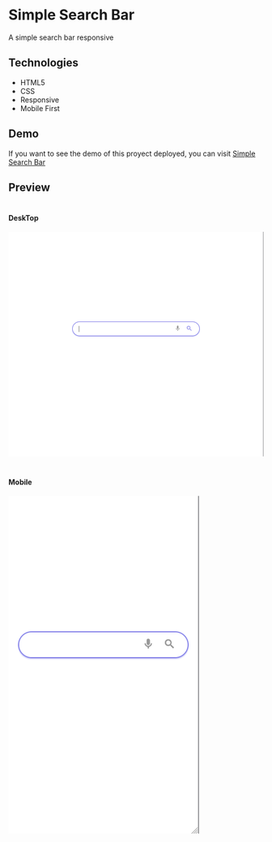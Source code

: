 # Simple Search Bar
A simple search bar responsive

## Technologies
- HTML5
- CSS
- Responsive
- Mobile First


## Demo
If you want to see the demo of this proyect deployed, you can visit [Simple Search Bar](https://idev-html-css-simple-menu.netlify.app/)

## Preview
#
#### DeskTop
![](./desktop.png)
#
#### Mobile
![](./mobile.png)
